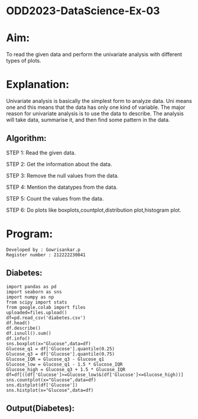 # ODD2023-DataScience-Ex-03
# Aim:
To read the given data and perform the univariate analysis with different types of plots.

# Explanation:
Univariate analysis is basically the simplest form to analyze data. Uni means one and this means that the data has only one kind of variable. The major reason for univariate analysis is to use the data to describe. The analysis will take data, summarise it, and then find some pattern in the data.

## Algorithm:
STEP 1: Read the given data.
   
STEP 2: Get the information about the data.
   
STEP 3: Remove the null values from the data.
   
STEP 4: Mention the datatypes from the data.
   
STEP 5: Count the values from the data.
   
STEP 6: Do plots like boxplots,countplot,distribution plot,histogram plot.
   
# Program:
 ```
Developed by : Gowrisankar.p
Register number : 212222230041
 ```
  ## Diabetes:
```
import pandas as pd
import seaborn as sns
import numpy as np
from scipy import stats
from google.colab import files
uploaded=files.upload()
df=pd.read_csv('diabetes.csv')
df.head()
df.describe()
df.isnull().sum()
df.info()
sns.boxplot(x="Glucose",data=df)
Glucose_q1 = df['Glucose'].quantile(0.25)
Glucose_q3 = df['Glucose'].quantile(0.75)
Glucose_IQR = Glucose_q3 - Glucose_q1
Glucose_low = Glucose_q1 - 1.5 * Glucose_IQR
Glucose_high = Glucose_q3 + 1.5 * Glucose_IQR
df=df[((df['Glucose']>=Glucose_low)&(df['Glucose']<=Glucose_high))]
sns.countplot(x="Glucose",data=df)
sns.distplot(df['Glucose'])
sns.histplot(x="Glucose",data=df)
```
  ## Output(Diabetes):
